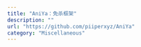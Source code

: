 ```yaml
---
title: "AniYa：免杀框架"
description: ""
url: "https://github.com/piiperxyz/AniYa"
category: "Miscellaneous"
---
```

